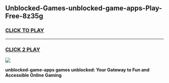 
## Unblocked-Games-unblocked-game-apps-Play-Free-8z35g
<h3>
<a href="https://premium76.site?title=unblocked-game-apps&ref=15A">CLICK TO PLAY</a></h3>
<hr>

<h3>
<a href="https://premium76.site?title=unblocked-game-apps&ref=15A">CLICK 2 PLAY</a>
  
</h3>

<a href="https://premium76.site?title=unblocked-game-apps&ref=15A"><img src="https://clearcache.store/games.png"></a>


**unblocked-game-apps games unblocked: Your Gateway to Fun and Accessible Online Gaming**

